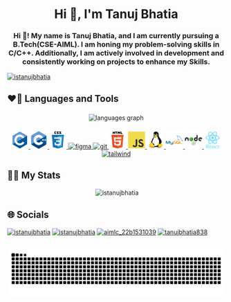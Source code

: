 <h1 align="center">Hi 👋, I'm Tanuj Bhatia</h1>
<h3 align="center">Hi 👋! My name is Tanuj Bhatia, and I am currently pursuing a B.Tech(CSE-AIML). I am honing my problem-solving skills in C/C++. Additionally, I am actively involved in development and consistently working on projects to enhance my Skills.</h3>

<p align="left"> <a href="https://twitter.com/istanujbhatia" target="blank"><img src="https://img.shields.io/twitter/follow/istanujbhatia?logo=twitter&style=for-the-badge" alt="istanujbhatia" /></a> </p>



<h2 align="left">❤️‍🔥 Languages and Tools</h2>

###

<div align="center">
  <img src="https://github-readme-stats.vercel.app/api/top-langs?username=istanujbhatia&locale=en&hide_title=false&layout=compact&card_width=320&langs_count=5&theme=dracula&hide_border=false" height="150" alt="languages graph"  />
</div>



###

<div align="center">
<p align="center"> <a href="https://www.cprogramming.com/" target="_blank" rel="noreferrer"> <img src="https://raw.githubusercontent.com/devicons/devicon/master/icons/c/c-original.svg" alt="c" width="40" height="40"/> </a> <a href="https://www.w3schools.com/cpp/" target="_blank" rel="noreferrer"> <img src="https://raw.githubusercontent.com/devicons/devicon/master/icons/cplusplus/cplusplus-original.svg" alt="cplusplus" width="40" height="40"/> </a> <a href="https://www.w3schools.com/css/" target="_blank" rel="noreferrer"> <img src="https://raw.githubusercontent.com/devicons/devicon/master/icons/css3/css3-original-wordmark.svg" alt="css3" width="40" height="40"/> </a> <a href="https://www.figma.com/" target="_blank" rel="noreferrer"> <img src="https://www.vectorlogo.zone/logos/figma/figma-icon.svg" alt="figma" width="40" height="40"/> </a> <a href="https://git-scm.com/" target="_blank" rel="noreferrer"> <img src="https://www.vectorlogo.zone/logos/git-scm/git-scm-icon.svg" alt="git" width="40" height="40"/> </a> <a href="https://www.w3.org/html/" target="_blank" rel="noreferrer"> <img src="https://raw.githubusercontent.com/devicons/devicon/master/icons/html5/html5-original-wordmark.svg" alt="html5" width="40" height="40"/> </a> <a href="https://developer.mozilla.org/en-US/docs/Web/JavaScript" target="_blank" rel="noreferrer"> <img src="https://raw.githubusercontent.com/devicons/devicon/master/icons/javascript/javascript-original.svg" alt="javascript" width="40" height="40"/> </a> <a href="https://www.linux.org/" target="_blank" rel="noreferrer"> <img src="https://raw.githubusercontent.com/devicons/devicon/master/icons/linux/linux-original.svg" alt="linux" width="40" height="40"/> </a> <a href="https://www.mysql.com/" target="_blank" rel="noreferrer"> <img src="https://raw.githubusercontent.com/devicons/devicon/master/icons/mysql/mysql-original-wordmark.svg" alt="mysql" width="40" height="40"/> </a> <a href="https://nodejs.org" target="_blank" rel="noreferrer"> <img src="https://raw.githubusercontent.com/devicons/devicon/master/icons/nodejs/nodejs-original-wordmark.svg" alt="nodejs" width="40" height="40"/> </a> <a href="https://reactjs.org/" target="_blank" rel="noreferrer"> <img src="https://raw.githubusercontent.com/devicons/devicon/master/icons/react/react-original-wordmark.svg" alt="react" width="40" height="40"/> </a> <a href="https://tailwindcss.com/" target="_blank" rel="noreferrer"> <img src="https://www.vectorlogo.zone/logos/tailwindcss/tailwindcss-icon.svg" alt="tailwind" width="40" height="40"/> </a> </p>
</div>

###


<h2 align="left">👩‍💻 My Stats</h2>


<p align="center">&nbsp;<img align="center" src="https://github-readme-stats.vercel.app/api?username=istanujbhatia&show_icons=true&locale=en" alt="istanujbhatia" /></p>



###

<h2 align="left">🌐 Socials</h2>
<p align="left">
<a href="https://twitter.com/istanujbhatia" target="blank"><img align="center" src="https://raw.githubusercontent.com/rahuldkjain/github-profile-readme-generator/master/src/images/icons/Social/twitter.svg" alt="istanujbhatia" height="30" width="40" /></a>
<a href="https://linkedin.com/in/istanujbhatia" target="blank"><img align="center" src="https://raw.githubusercontent.com/rahuldkjain/github-profile-readme-generator/master/src/images/icons/Social/linked-in-alt.svg" alt="istanujbhatia" height="30" width="40" /></a>
<a href="https://www.hackerrank.com/aimlc_22b1531039" target="blank"><img align="center" src="https://raw.githubusercontent.com/rahuldkjain/github-profile-readme-generator/master/src/images/icons/Social/hackerrank.svg" alt="aimlc_22b1531039" height="30" width="40" /></a>
<a href="https://www.leetcode.com/tanujbhatia838" target="blank"><img align="center" src="https://raw.githubusercontent.com/rahuldkjain/github-profile-readme-generator/master/src/images/icons/Social/leet-code.svg" alt="tanujbhatia838" height="30" width="40" /></a>
</p>

<br clear="both">

<img src="https://raw.githubusercontent.com/istanujbhatia/istanujbhatia/output/snake.svg" alt="Snake animation" />

###
